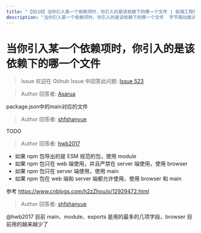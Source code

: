 ```yaml
---
title: "【Q510】当你引入某一个依赖项时，你引入的是该依赖下的哪一个文件 | 前端工程化高频面试题"
description: "当你引入某一个依赖项时，你引入的是该依赖下的哪一个文件  字节跳动面试题、阿里腾讯面试题、美团小米面试题。"
---
```


# 当你引入某一个依赖项时，你引入的是该依赖下的哪一个文件

> Issue
> 欢迎在 Gtihub Issue 中回答此问题: [Issue 523](https://github.com/shfshanyue/Daily-Question/issues/523)

> Author
> 回答者: [Asarua](https://github.com/Asarua)

package.json中的main对应的文件

> Author
> 回答者: [shfshanyue](https://github.com/shfshanyue)

TODO

> Author
> 回答者: [hwb2017](https://github.com/hwb2017)

- 如果 npm 包导出的是 ESM 规范的包，使用 module
- 如果 npm 包只在 web 端使用，并且严禁在 server 端使用，使用 browser
- 如果 npm 包只在 server 端使用，使用 main
- 如果 npm 包在 web 端和 server 端都允许使用，使用 browser 和 main

参考 https://www.cnblogs.com/h2zZhou/p/12929472.html

> Author
> 回答者: [shfshanyue](https://github.com/shfshanyue)

@hwb2017 目前 main、module、exports 是用的最多的几项字段，browser 目前用的越来越少了
